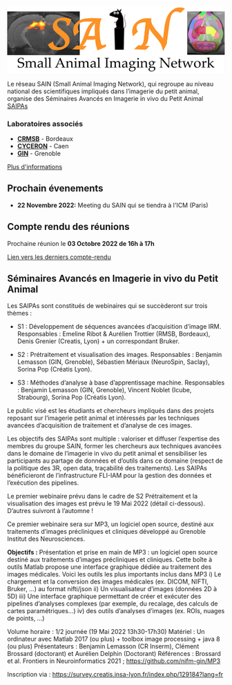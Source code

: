 ![Logo du SAIN](assets/images/LogoSAIN_small.png)

Le réseau SAIN (Small Animal Imaging Network), qui regroupe au niveau national des
scientifiques impliqués dans l’imagerie du petit animal, organise des Séminaires
Avancés en Imagerie in vivo du Petit Animal [SAIPAs](#Séminaires-Avancés-en-Imagerie-in-vivo-du-Petit-Animal)

### Laboratoires associés
- [**CRMSB**](https://www.rmsb.u-bordeaux.fr/fr/) - Bordeaux
- [**CYCERON**](https://www.cyceron.fr/) - Caen
- [**GIN**](https://tinyurl.com/d9vx4b3h) - Grenoble

[Plus d'informations](Laboratoire.md)

## Prochain évenements
- **22 Novembre 2022:** Meeting du SAIN qui se tiendra à l'ICM (Paris)

## Compte rendu des réunions

Prochaine réunion le **03 Octobre 2022 de 16h à 17h**

[Lien vers les derniers compte-rendu](https://github.com/SAIN-IMAGING/WIKI-SAIN/tree/main/CR)

## Séminaires Avancés en Imagerie in vivo du Petit Animal

Les SAIPAs sont constitués de webinaires qui se succèderont sur trois thèmes :

- S1 : Développement de séquences avancées d’acquisition d’image IRM. Responsables : Emeline Ribot
& Aurélien Trottier (RMSB, Bordeaux), Denis Grenier (Creatis, Lyon) + un correspondant Bruker.

- S2 : Prétraitement et visualisation des images. Responsables : Benjamin Lemasson (GIN, Grenoble),
Sébastien Mériaux (NeuroSpin, Saclay), Sorina Pop (Créatis Lyon).

- S3 : Méthodes d’analyse à base d’apprentissage machine. Responsables : Benjamin Lemasson (GIN,
Grenoble), Vincent Noblet (Icube, Strabourg), Sorina Pop (Créatis Lyon).

Le public visé est les étudiants et chercheurs impliqués dans des projets reposant sur l’imagerie petit
animal et intéressés par les techniques avancées d’acquisition de traitement et d’analyse de ces
images.

Les objectifs des SAIPAs sont multiple : valoriser et diffuser l’expertise des membres du groupe SAIN,
former les chercheurs aux techniques avancées dans le domaine de l’imagerie in vivo du petit animal
et sensibiliser les participants au partage de données et d’outils dans ce domaine (respect de la politique
des 3R, open data, traçabilité des traitements). Les SAIPAs bénéficieront de l’infrastructure FLI-IAM
pour la gestion des données et l’exécution des pipelines.

Le premier webinaire prévu dans le cadre de S2 Prétraitement et la visualisation des images est prévu
le 19 Mai 2022 (détail ci-dessous). D’autres suivront à l’automne !

Ce premier webinaire sera sur MP3, un logiciel open source, destiné aux traitements d’images
précliniques et cliniques développé au Grenoble Institut des Neurosciences.

**Objectifs :** Présentation et prise en main de MP3 : un logiciel open source destiné aux
traitements d’images précliniques et cliniques.
Cette boîte à outils Matlab propose une interface graphique dédiée au traitement des images médicales.
Voici les outils les plus importants inclus dans MP3
i) Le chargement et la conversion des images médicales (ex. DICOM, NIFTI, Bruker, …) au format
nifti/json
ii) Un visualisateur d’images (données 2D à 5D)
iii) Une interface graphique permettant de créer et exécuter des pipelines d’analyses complexes (par
exemple, du recalage, des calculs de cartes paramétriques…)
iv) des outils d’analyses d’images (ex. ROIs, nuages de points, …)

Volume horaire : 1/2 journée (19 Mai 2022 13h30-17h30)
Matériel : Un ordinateur avec Matlab 2017 (ou plus) + toolbox image processing + java 8 (ou plus)
Présentateurs : Benjamin Lemasson (CR Inserm), Clément Brossard (doctorant) et Aurélien Delphin
(Doctorant)
Références : Brossard et al. Frontiers in Neuroinformatics 2021 ; https://github.com/nifm-gin/MP3

Inscription via : https://survey.creatis.insa-lyon.fr/index.php/129184?lang=fr

